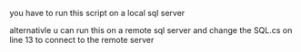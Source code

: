 you have to run this script on a local sql server

alternativle u can run this on a remote sql server and change the SQL.cs on line 13 to connect to the remote server